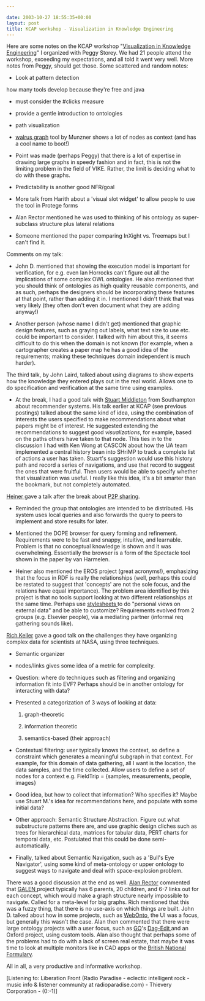 ```yaml
---

date: 2003-10-27 18:55:35+00:00
layout: post
title: KCAP workshop - Visualization in Knowledge Engineering
---
```


Here are some notes on the KCAP workshop "[Visualization in Knowledge Engineering](http://www.cs.uvic.ca/~nernst/vike)" I organized with Peggy Storey.  We had 21 people attend the workshop, exceeding my expectations, and all told it went very well. More notes from Peggy, should get those.
Some scattered and random notes:



	
  * Look at pattern detection

how many tools develop because they're free and java
	
  * must consider the #clicks measure

	
  * provide a gentle introduction to ontologies

	
  * path visualization

	
  * [walrus graph](http://www.caida.org/tools/visualization/walrus/) tool by Munzner shows a lot of nodes as context (and has a cool name to boot!)

	
  * Point was made (perhaps Peggy) that there is a lot of expertise in drawing large graphs in speedy fashion and in fact, this is not the limiting problem in the field of VIKE.  Rather, the limit is deciding what to do with these graphs.

	
  * Predictability is another good NFR/goal

	
  * More talk from Harith about a 'visual slot widget' to allow people to use the tool in Protege forms

	
  * Alan Rector mentioned he was used to thinking of his ontology as super-subclass structure plus lateral relations

	
  * Someone mentioned the paper comparing InXight vs. Treemaps but I can't find it.


Comments on my talk:

	
  * John D. mentioned that showing the execution model is important for verification, for e.g. even Ian Horrocks can't figure out all the implications of some complex OWL ontologies.  He also mentioned that you should think of ontologies as high quality reusable components, and as such, perhaps the designers should be incorporating these features at that point, rather than adding it in.  I mentioned I didn't think that was very likely (they often don't even document what they are adding anyway!)

	
  * Another person (whose name I didn't get) mentioned that graphic design features, such as graying out labels, what text size to use etc. could be important to consider.  I talked with him about this, it seems difficult to do this when the domain is not known (for example, when a cartographer creates a paper map he has a good idea of the requirements; making these techniques domain independent is much harder).


The third talk, by John Laird, talked about using diagrams to show experts how the knowledge they entered plays out in the real world.  Allows one to do specification and verification at the same time using examples.

	
  * At the break, I had a good talk with [Stuart Middleton](http://www.ecs.soton.ac.uk/~sem99r/index.html) from Southampton about recommender systems.  His talk earlier at KCAP (see previous postings) talked about the same kind of idea, using the combination of interests the users specified to make recommendations about what papers might be of interest.  He suggested extending the recommendations to suggest good _visualizations_, for example, based on the paths others have taken to that node.  This ties in to the discussion I had with Ken Wong at CASCON about how the UA team implemented a central history bean into SHriMP to track a complete list of actions a user has taken.  Stuart's suggestion would use this history path and record a series of navigations, and use that record to suggest the ones that were fruitful.  Then users would be able to specify whether that visualization was useful.  I really like this idea, it's a bit smarter than the bookmark, but not completely automated.


[Heiner ](http://www.cs.vu.nl/~heiner/)gave a talk after the break about [P2P sharing](http://km.aifb.uni-karlsruhe.de/projects/swap/public/public/index.htm).



	
  * Reminded the group that ontologies are intended to be distributed.  His system uses local queries and also forwards the query to peers to implement and store results for later.

	
  * Mentioned the DOPE browser for query forming and refinement.  Requirements were to be fast and snappy, intuitive, and learnable.  Problem is that no conceptual knowledge is shown and it was overwhelming.  Essentially the browser is a form of the Spectacle tool shown in the paper by van Harmelen.

	
  * Heiner also mentioned the EROS project (great acronyms!), emphasizing that the focus in RDF is really the relationships (well, perhaps this could be restated to suggest that 'concepts' are not the sole focus, and the relations have equal importance).  The problem area identified by this project is that no tools support looking at two different relationships at the same time.  Perhaps use [stylesheets ](http://www.w3.org/2001/11/IsaViz/gss/gssmanual.html)to do "personal views on external data" and be able to customize?  Requirements evolved from 2 groups (e.g. Elsevier people), via a mediating partner (informal req gathering sounds like).


[Rich Keller](http://ic.arc.nasa.gov/people/keller/) gave a good talk on the challenges they have organizing complex data for scientists at NASA, using three techniques.



	
  * Semantic organizer

	
  * nodes/links gives some idea of a metric for complexity.

	
  * Question: where do techniques such as filtering and organizing information fit into EVF?  Perhaps should be in another ontology for interacting with data?

	
  * Presented a categorization of 3 ways of looking at data:

	
    1. graph-theoretic

	
    2. information theoretic

	
    3. semantics-based (their approach)




	
  * Contextual filtering: user typically knows the context, so define a constraint which generates a meaningful subgraph in that context.  For example, for this domain of data gathering, all I want is the location, the data samples, and the time collected.  Allow users to define a set of nodes for a context e.g. FieldTrip = {samples, measurements, people, images}

	
  * Good idea, but how to collect that information?  Who specifies it?  Maybe use Stuart M.'s idea for recommendations here, and populate with some initial data?

	
  * Other approach: Semantic Structure Abstraction.  Figure out what substructure patterns there are, and use graphic design cliches such as trees for hierarchical data, matrices for tabular data, PERT charts for temporal data, etc.  Postulated that this could be done semi-automatically.

	
  * Finally, talked about Semantic Navigation, such as a 'Bull's Eye Navigator', using some kind of meta-ontology or upper ontology to suggest ways to navigate and deal with space-explosion problem.


There was a good discussion at the end as well.  [Alan Rector](http://www.cs.man.ac.uk/ai/Staff/alan.html) commented that [GALEN ](http://www.opengalen.org/)project typically has 6 parents, 20 children, and 6-7 links out for each concept, which would make a graph structure nearly impossible to navigate.  Called for a meta-level for big graphs.  Rich mentioned that this was a fuzzy thing, that there is no use-axis on which things are built.  John D. talked about how in some projects, such as [WebOnto](http://kmi.open.ac.uk/projects/webonto/), the UI was a focus, but generally this wasn't the case.  Alan then commented that there were large ontology projects with a user focus, such as [GO](http://www.geneontology.org/)'s [Dag-Edit ](http://www.geneontology.org/doc/dagedit_userguide/dagedit.html)and an Oxford project, using custom tools.  Alan also thought that perhaps some of the problems had to do with a lack of screen real estate, that maybe it was time to look at multiple monitors like in CAD apps or the [British National Formulary](http://www.bnf.org/).

All in all, a very productive and informative workshop.


[Listening to:  Liberation Front (Radio Paradise - eclectic intelligent rock - music info & listener community at radioparadise.com)  -  Thievery Corporation  -  (0:-1)]
